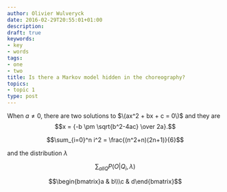 ```yaml
---
author: Olivier Wulveryck
date: 2016-02-29T20:55:01+01:00
description: 
draft: true
keywords:
- key
- words
tags:
- one
- two
title: Is there a Markov model hidden in the choreography?
topics:
- topic 1
type: post
---
```



When $a \ne 0$, there are two solutions to $\(ax^2 + bx + c = 0\)$ and they are
$$x = {-b \pm \sqrt{b^2-4ac} \over 2a}.$$

$$\sum_{i=0}^n i^2 = \frac{(n^2+n)(2n+1)}{6}$$

and the distribution $\lambda$


$$\sum_{all Q} P(O|Q_i,\lambda) $$


$$\begin{bmatrix}a & b\\\c & d\end{bmatrix}$$




